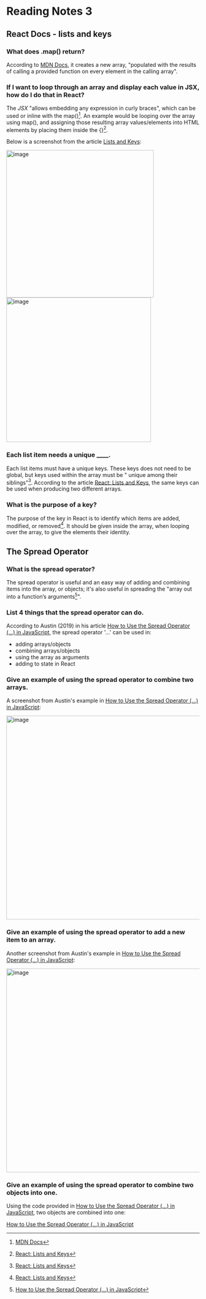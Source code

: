 # Reading Notes 3

## React Docs - lists and keys

### What does .map() return?

According to [MDN Docs](https://developer.mozilla.org/en-US/docs/Web/JavaScript/Reference/Global_Objects/Array/map), it creates a new array, "populated with the results of calling a provided function on every element in the calling array".

### If I want to loop through an array and display each value in JSX, how do I do that in React?

The *JSX* "allows embedding any expression in curly braces", which can be used or inline with the map()[^1]. An example would be looping over the array using map(), and assigning those resulting array values/elements into HTML elements by placing them inside the {}[^2].

Below is a screenshot from the article [Lists and Keys](https://reactjs.org/docs/lists-and-keys.html):

<img width="384" alt="image" src="https://user-images.githubusercontent.com/113204667/196720732-cde00040-d3b6-4dae-bc20-bd3a2965643c.png">

<img width="377" alt="image" src="https://user-images.githubusercontent.com/113204667/196720778-7952aaba-cbe5-4dbc-be4b-e1dac5e99108.png">


### Each list item needs a unique ____.

Each list items must have a unique keys. These keys does not need to be global, but keys used within the array must be " unique among their siblings"[^2]. According to the article [React: Lists and Keys](https://reactjs.org/docs/lists-and-keys.html), the same keys can be used when producing two different arrays.

### What is the purpose of a key?

The purpose of the key in React is to identify which items are added, modified, or removed[^2]. It should be given inside the array, when looping over the array, to give the elements their identity.


## The Spread Operator

### What is the spread operator?

The spread operator is useful and an easy way of adding and combining items into the array, or objects; it's also useful in spreading the "array out into a function’s arguments[^3]".

### List 4 things that the spread operator can do.

According to Austin (2019) in his article [How to Use the Spread Operator (…) in JavaScript](https://medium.com/coding-at-dawn/how-to-use-the-spread-operator-in-javascript-b9e4a8b06fab), the spread operator '...' can be used in:

- adding arrays/objects
- combining arrays/objects
- using the array as arguments
- adding to state in React

### Give an example of using the spread operator to combine two arrays.


A screenshot from Austin's example in [How to Use the Spread Operator (…) in JavaScript](https://medium.com/coding-at-dawn/how-to-use-the-spread-operator-in-javascript-b9e4a8b06fab):

<img width="531" alt="image" src="https://user-images.githubusercontent.com/113204667/196735228-4af57979-e492-4427-8d58-c922d107adad.png">


### Give an example of using the spread operator to add a new item to an array.

Another screenshot from Austin's example in [How to Use the Spread Operator (…) in JavaScript](https://medium.com/coding-at-dawn/how-to-use-the-spread-operator-in-javascript-b9e4a8b06fab):


<img width="531" alt="image" src="https://user-images.githubusercontent.com/113204667/196733622-a72993b1-b1fa-446d-8ca7-b407f2912992.png">

### Give an example of using the spread operator to combine two objects into one.

Using the code provided in [How to Use the Spread Operator (…) in JavaScript](https://medium.com/coding-at-dawn/how-to-use-the-spread-operator-in-javascript-b9e4a8b06fab), two objects are combined into one:

[How to Use the Spread Operator (…) in JavaScript](https://medium.com/coding-at-dawn/how-to-use-the-spread-operator-in-javascript-b9e4a8b06fab)




[^1]: [MDN Docs](https://developer.mozilla.org/en-US/docs/Web/JavaScript/Reference/Global_Objects/Array/map)
[^2]: [React: Lists and Keys](https://reactjs.org/docs/lists-and-keys.html)
[^3]: [How to Use the Spread Operator (…) in JavaScript](https://medium.com/coding-at-dawn/how-to-use-the-spread-operator-in-javascript-b9e4a8b06fab)
